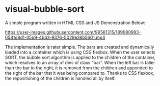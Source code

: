 # visual-bubble-sort
A simple program written in HTML CSS and JS
Demonstration Below:

https://user-images.githubusercontent.com/99561315/189980983-0581d9d1-05b9-4b63-9376-5029e36b5601.mp4

The implementation is rater simple. The bars are created and dynamically loaded into a container which is using CSS flexbox. 
When the user selects SORT, the bubble sort algorithm is applied to the children of the container, which resolves to an array of divs of class “bar”.
When the left bar is taller than the bar to the right, it is removed from the children and appended to the right of the bar that it was being compared to. Thanks to CSS flexbox, the repositioning of the children is handled all by itself. 
